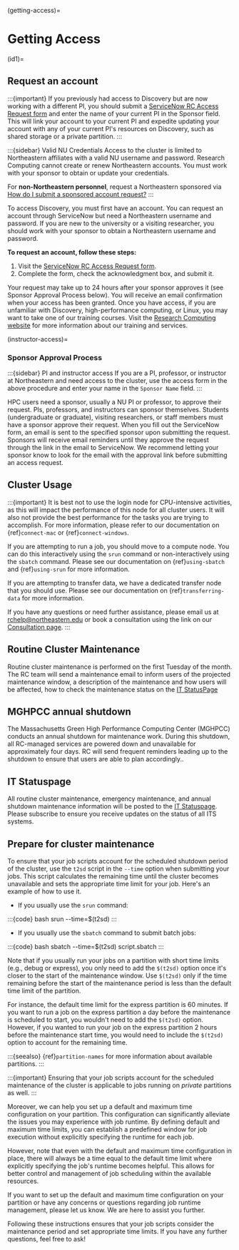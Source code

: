 (getting-access)=

# Getting Access

(id1)=

## Request an account
:::{important}
If you previously had access to Discovery but are now working with a different PI, you should submit a [ServiceNow RC Access Request form] and enter the name of your current PI in the Sponsor field. This will link your account to your current PI and expedite updating your account with any of your current PI's resources on Discovery, such as shared storage or a private partition.
:::

:::{sidebar} Valid NU Credentials
Access to the cluster is limited to Northeastern affiliates with a valid NU username and password. Research Computing cannot create or renew Northeastern accounts. You must work with your sponsor to obtain or update your credentials.

For **non-Northeastern personnel**, request a Northeastern sponsored via [How do I submit a sponsored account request?]
:::

To access Discovery, you must first have an account. You can request an account through ServiceNow but need a Northeastern username and password. If you are new to the university or a visiting researcher, you should work with your sponsor to obtain a Northeastern username and password.



**To request an account, follow these steps:**

1. Visit the [ServiceNow RC Access Request form].
1. Complete the form, check the acknowledgment box, and submit it.

Your request may take up to 24 hours after your sponsor approves it (see Sponsor Approval Process below). You will receive an email confirmation when your access has been granted. Once you have access, if you are unfamiliar with Discovery, high-performance computing, or Linux, you may want to take one of our training courses. Visit the [Research Computing website] for more information about our training and services.

(instructor-access)=

### Sponsor Approval Process

:::{sidebar} PI and instructor access
If you are a PI, professor, or instructor at Northeastern and need access to the cluster, use the access form in the above procedure and enter your name in the `Sponsor Name` field.
:::

HPC users need a sponsor, usually a NU PI or professor, to approve their request. PIs, professors, and instructors can sponsor themselves. Students (undergraduate or graduate), visiting researchers, or staff members must have a sponsor approve their request. When you fill out the ServiceNow form, an email is sent to the specified sponsor upon submitting the request. Sponsors will receive email reminders until they approve the request through the link in the email to ServiceNow. We recommend letting your sponsor know to look for the email with the approval link before submitting an access request.

## Cluster Usage
:::{important}
It is best not to use the login node for CPU-intensive activities, as this will impact the performance of this node for all cluster users. It will also not provide the best performance for the tasks you are trying to accomplish. For more information, please refer to our documentation on {ref}`connect-mac` or {ref}`connect-windows`.

If you are attempting to run a job, you should move to a compute node. You can do this interactively using the `srun` command or non-interactively using the `sbatch` command. Please see our documentation on {ref}`using-sbatch` and {ref}`using-srun` for more information.

If you are attempting to transfer data, we have a dedicated transfer node that you should use. Please see our documentation on {ref}`transferring-data` for more information.

If you have any questions or need further assistance, please email us at [rchelp@northeastern.edu] or book a consultation using the link on our [Consultation page].
:::

## Routine Cluster Maintenance

Routine cluster maintenance is performed on the first Tuesday of the
month. The RC team will send a maintenance email to inform users of
the projected maintenance window, a description of the maintenance and
how users will be affected, how to check the maintenance status on the
[IT StatusPage]

## MGHPCC annual shutdown

The Massachusetts Green High Performance Computing Center (MGHPCC)
conducts an annual shutdown for maintenance work. During this
shutdown, all RC-managed services are powered down and unavailable for
approximately four days. RC will send frequent reminders leading up to
the shutdown to ensure that users are able to plan accordingly..

## IT Statuspage

All routine cluster maintenance, emergency maintenance, and annual
shutdown maintenance information will be posted to the [IT
Statuspage]. Please subscribe to ensure you receive updates on the
status of all ITS systems.

## Prepare for cluster maintenance

To ensure that your job scripts account for the scheduled shutdown
period of the cluster, use the `t2sd` script in the `--time` option
when submitting your jobs. This script calculates the remaining time
until the cluster becomes unavailable and sets the appropriate time
limit for your job. Here's an example of how to use it.

- If you usually use the `srun` command:

:::{code} bash
srun --time=$(t2sd) <srun args>
:::

- If you usually use the `sbatch` command to submit batch jobs:

:::{code} bash
sbatch --time=$(t2sd) script.sbatch
:::

Note that if you usually run your jobs on a partition with short time
limits (e.g., debug or express), you only need to add the `$(t2sd)`
option once it's closer to the start of the maintenance window. Use
`$(t2sd)` only if the time remaining before the start of the
maintenance period is less than the default time limit of the
partition.

For instance, the default time limit for the express partition is 60
minutes. If you want to run a job on the express partition a day
before the maintenance is scheduled to start, you wouldn't need to add
the `$(t2sd)` option. However, if you wanted to run your job on the
express partition 2 hours before the maintenance start time, you would
need to include the `$(t2sd)` option to account for the remaining
time.

:::{seealso}
{ref}`partition-names` for more information about available partitions.
:::

:::{important}
Ensuring that your job scripts account for the scheduled maintenance
of the cluster is applicable to jobs running on *private* partitions
as well.
:::

Moreover, we can help you set up a default and maximum time
configuration on your partition. This configuration can significantly
alleviate the issues you may experience with job runtime. By defining
default and maximum time limits, you can establish a predefined window
for job execution without explicitly specifying the runtime for each
job.

However, note that even with the default and maximum time
configuration in place, there will always be a time equal to the
default time limit where explicitly specifying the job's runtime
becomes helpful. This allows for better control and management of job
scheduling within the available resources.

If you want to set up the default and maximum time configuration on
your partition or have any concerns or questions regarding job runtime
management, please let us know. We are here to assist you further.

Following these instructions ensures that your job scripts consider
the maintenance period and set appropriate time limits. If you have
any further questions, feel free to ask!


[Consultation page]: https://rc.northeastern.edu/support/consulting/
[Transferring Data]: https://rc-docs.northeastern.edu/en/latest/using-discovery/transferringdata.html
[research computing website]: https://rc.northeastern.edu/support/training/
[servicenow rc access request form]: https://service.northeastern.edu/tech?id=sc_cat_item&sys_id=0ae24596db535fc075892f17d496199c
[How do I submit a sponsored account request?]: https://service.northeastern.edu/tech?id=kb_article_view&sysparm_article=KB0013989&sys_kb_id=e8381ac48764a594ba9a0fad0ebb3533&spa=1
[rchelp@northeastern.edu]: mailto:rchelp@northeastern.edu
[IT StatusPage]: https://northeastern.statuspage.io/
